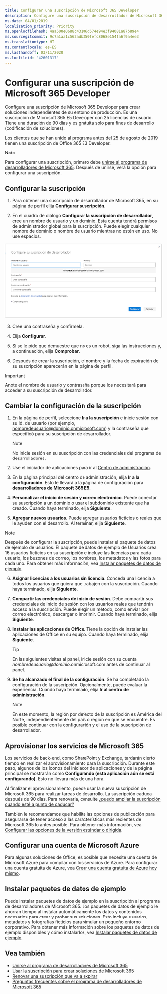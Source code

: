 ```yaml
---
title: Configurar una suscripción de Microsoft 365 Developer
description: Configure una suscripción de desarrollador de Microsoft 365 para crear soluciones independientes de su entorno de producción.
ms.date: 04/01/2019
localization_priority: Priority
ms.openlocfilehash: 4aa500e0688c43186d574e94e3f94081a87b89e4
ms.sourcegitcommit: 9c7a1aa1c562adb350fefc8068e154fa6f9a4ee3
ms.translationtype: HT
ms.contentlocale: es-ES
ms.lasthandoff: 03/11/2020
ms.locfileid: "42601317"
---
```

# <a name="set-up-a-microsoft-365-developer-subscription"></a>Configurar una suscripción de Microsoft 365 Developer 

Configure una suscripción de Microsoft 365 Developer para crear soluciones independientes de su entorno de producción. Es una suscripción de Microsoft 365 E5 Developer con 25 licencias de usuario. Tiene una duración de 90 días y es gratuita solo para fines de desarrollo (codificación de soluciones). 

Los clientes que se han unido al programa antes del 25 de agosto de 2019 tienen una suscripción de Office 365 E3 Developer.

> [!NOTE] 
> Para configurar una suscripción, primero debe [unirse al programa de desarrolladores de Microsoft 365](microsoft-365-developer-program.md). Después de unirse, verá la opción para configurar una suscripción.

## <a name="set-up-your-subscription"></a>Configurar la suscripción

1. Para obtener una suscripción de desarrollador de Microsoft 365, en su página de perfil elija **Configurar suscripción**.

2. En el cuadro de diálogo **Configurar la suscripción de desarrollador**, cree un nombre de usuario y un dominio. Esta cuenta tendrá permisos de administrador global para la suscripción. Puede elegir cualquier nombre de dominio o nombre de usuario mientras no estén en uso. No use espacios.

  ![Configurar el formulario de suscripción](images/5-set-up-form.png)

3. Cree una contraseña y confírmela.

4. Elija **Configurar**.

5. Si se le pide que demuestre que no es un robot, siga las instrucciones y, a continuación, elija **Comprobar**.

6. Después de crear la suscripción, el nombre y la fecha de expiración de su suscripción aparecerán en la página de perfil.

  > [!IMPORTANT]
  > Anote el nombre de usuario y contraseña porque los necesitará para acceder a su suscripción de desarrollador.

## <a name="configure-the-subscription"></a>Cambiar la configuración de la suscripción

1. En la página de perfil, seleccione **Ir a la suscripción** e inicie sesión con su Id. de usuario (por ejemplo, nombredeusuario@dominio.onmicrosoft.com) y la contraseña que especificó para su suscripción de desarrollador.

   > [!NOTE] 
   > No inicie sesión en su suscripción con las credenciales del programa de desarrolladores.

2. Use el iniciador de aplicaciones para ir al [Centro de administración](https://admin.microsoft.com/AdminPortal/Home#/homepage).

3. En la página principal del centro de administración, elija **Ir a la configuración**. Esto le llevará a la página de configuración para **desarrolladores de Microsoft 365 E5**.

4. **Personalizar el inicio de sesión y correo electrónico**. Puede conectar su suscripción a un dominio o usar el subdominio existente que ha creado. Cuando haya terminado, elija **Siguiente**.

5. **Agregar nuevos usuarios**. Puede agregar usuarios ficticios o reales que le ayuden con el desarrollo. Al terminar, elija **Siguiente**.
    
  > [!NOTE]
  > Después de configurar la suscripción, puede instalar el paquete de datos de ejemplo de usuarios. El paquete de datos de ejemplo de Usuarios crea 16 usuarios ficticios en su suscripción e incluye las licencias para cada usuario, los buzones de correo, los nombres, los metadatos y las fotos para cada uno. Para obtener más información, vea [Instalar paquetes de datos de ejemplo](install-sample-packs.md).

6. **Asignar licencias a los usuarios sin licencia**. Conceda una licencia a todos los usuarios que quiera que trabajen con la suscripción. Cuando haya terminado, elija **Siguiente**.

7. **Compartir las credenciales de inicio de sesión**. Debe compartir sus credenciales de inicio de sesión con los usuarios reales que tendrán acceso a la suscripción. Puede elegir un método, como enviar por correo electrónico, descargar o imprimir. Cuando haya terminado, elija **Siguiente**.

8. **Instalar las aplicaciones de Office**. Tiene la opción de instalar las aplicaciones de Office en su equipo. Cuando haya terminado, elija **Siguiente**.

   > [!TIP] 
   > En las siguientes visitas al panel, inicie sesión con su cuenta *nombredeusuario@dominio*.onmicrosoft.com antes de continuar al panel.

9. **Se ha alcanzado el final de la configuración**. Se ha completado la configuración de la suscripción. Opcionalmente, puede evaluar la experiencia. Cuando haya terminado, elija **Ir al centro de administración**.
    
   > [!NOTE] 
   > En este momento, la región por defecto de la suscripción es América del Norte, independientemente del país o región en que se encuentre. Es posible continuar con la configuración y el uso de la suscripción de desarrollador.

## <a name="provision-microsoft-365-services"></a>Aprovisionar los servicios de Microsoft 365

Los servicios de back-end, como SharePoint y Exchange, tardarán cierto tiempo en realizar el aprovisionamiento para la suscripción. Durante este paso, algunos de los iconos del iniciador de aplicaciones y de la página principal se mostrarán como **Configurando (esta aplicación aún se está configurando)**. Esto no llevará más de una hora.

Al finalizar el aprovisionamiento, puede usar la nueva suscripción de Microsoft 365 para realizar tareas de desarrollo. La suscripción caduca después de 90 días. Para renovarla, consulte [¿puedo ampliar la suscripción cuando esté a punto de caducar?](microsoft-365-developer-program-faq.md#renew-subscription)

También le recomendamos que habilite las opciones de publicación para asegurarse de tener acceso a las características más recientes de Microsoft 365 lo antes posible. Para obtener más información, vea [Configurar las opciones de la versión estándar o dirigida](https://support.office.com/article/set-up-the-standard-or-targeted-release-options-in-office-365-3b3adfa4-1777-4ff0-b606-fb8732101f47).

## <a name="set-up-a-microsoft-azure-account"></a>Configurar una cuenta de Microsoft Azure

Para algunas soluciones de Office, es posible que necesite una cuenta de Microsoft Azure para compilar con los servicios de Azure. Para configurar una cuenta gratuita de Azure, vea [Crear una cuenta gratuita de Azure hoy mismo](https://azure.microsoft.com/free/).

## <a name="install-sample-data-packs"></a>Instalar paquetes de datos de ejemplo

Puede instalar paquetes de datos de ejemplo en la suscripción al programa de desarrolladores de Microsoft 365. Los paquetes de datos de ejemplo le ahorran tiempo al instalar automáticamente los datos y contenidos necesarios para crear y probar sus soluciones. Esto incluye usuarios, metadatos y fotografías ficticios para simular un pequeño entorno corporativo. Para obtener más información sobre los paquetes de datos de ejemplo disponibles y cómo instalarlos, vea [Instalar paquetes de datos de ejemplo](install-sample-packs.md).

## <a name="see-also"></a>Vea también

- [Unirse al programa de desarrolladores de Microsoft 365](microsoft-365-developer-program.md)
- [Usar la suscripción para crear soluciones de Microsoft 365](build-microsoft-365-solutions.md)
- [Renovar una suscripción que va a expirar](subscription-expiration-and-renewal.md)
- [Preguntas frecuentes sobre el programa de desarrolladores de Microsoft 365](microsoft-365-developer-program-faq.md)
